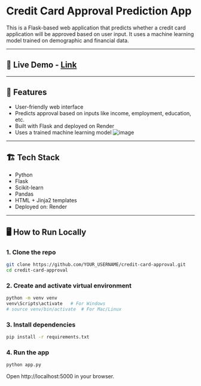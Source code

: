 # Credit Card Approval Prediction App

This is a Flask-based web application that predicts whether a credit card application will be approved based on user input. It uses a machine learning model trained on demographic and financial data.

---

## 🚀 Live Demo - [Link](https://credit-card-approval-model.onrender.com)  

---

## 🧠 Features

- User-friendly web interface
- Predicts approval based on inputs like income, employment, education, etc.
- Built with Flask and deployed on Render
- Uses a trained machine learning model
![image](https://github.com/user-attachments/assets/53d06383-06c4-4c10-8a26-a808469cd4e6)

---

## 🏗️ Tech Stack

- Python
- Flask
- Scikit-learn
- Pandas
- HTML + Jinja2 templates
- Deployed on: Render

---

## 🖥️ How to Run Locally

### 1. Clone the repo
```bash
git clone https://github.com/YOUR_USERNAME/credit-card-approval.git
cd credit-card-approval
```

### 2. Create and activate virtual environment
```bash
python -m venv venv
venv\Scripts\activate   # For Windows
# source venv/bin/activate  # For Mac/Linux
```

### 3. Install dependencies
```bash
pip install -r requirements.txt
```

### 4. Run the app
```bash
python app.py
```
Open http://localhost:5000 in your browser.
